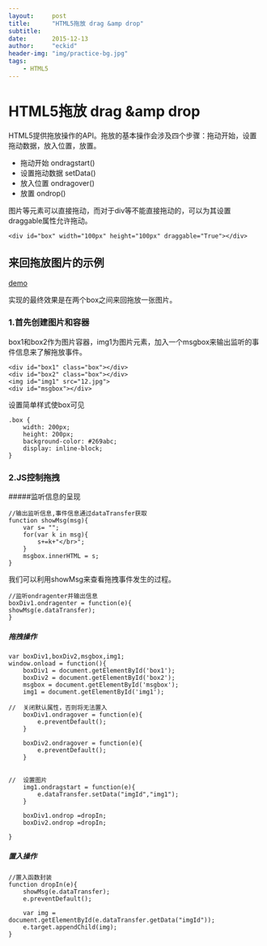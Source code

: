 ```yaml
---
layout:     post
title:      "HTML5拖放 drag &amp drop"
subtitle:   
date:       2015-12-13 
author:     "eckid"
header-img: "img/practice-bg.jpg"
tags:
    - HTML5
---
```


# HTML5拖放 drag &amp drop

HTML5提供拖放操作的API。拖放的基本操作会涉及四个步骤：拖动开始，设置拖动数据，放入位置，放置。

* 拖动开始  ondragstart()
* 设置拖动数据 setData()
* 放入位置 ondragover()
* 放置 ondrop()  

图片等元素可以直接拖动，而对于div等不能直接拖动的，可以为其设置draggable属性允许拖动。

	<div id="box" width="100px" height="100px" draggable="True"></div>

## 来回拖放图片的示例

[demo](http://)

实现的最终效果是在两个box之间来回拖放一张图片。

### 1.首先创建图片和容器

box1和box2作为图片容器，img1为图片元素，加入一个msgbox来输出监听的事件信息来了解拖放事件。

	<div id="box1" class="box"></div>
	<div id="box2" class="box"></div>
	<img id="img1" src="12.jpg">
	<div id="msgbox"></div>

设置简单样式使box可见

	.box {
		width: 200px;
		height: 200px;
		background-color: #269abc;
		display: inline-block;
	}

### 2.JS控制拖拽

#####监听信息的呈现

	//输出监听信息,事件信息通过dataTransfer获取
	function showMsg(msg){
		var s= "";
		for(var k in msg){
			s+=k+"</br>";
		}
		msgbox.innerHTML = s;
	}

我们可以利用showMsg来查看拖拽事件发生的过程。

	//监听ondragenter并输出信息
	boxDiv1.ondragenter = function(e){
	showMsg(e.dataTransfer);
	}


##### 拖拽操作

	var boxDiv1,boxDiv2,msgbox,img1;
	window.onload = function(){
		boxDiv1 = document.getElementById('box1');
		boxDiv2 = document.getElementById('box2');
		msgbox = document.getElementById('msgbox');
		img1 = document.getElementById('img1');

	//  关闭默认属性，否则将无法置入
		boxDiv1.ondragover = function(e){
			e.preventDefault();
		}

		boxDiv2.ondragover = function(e){
			e.preventDefault();
		}


	//	设置图片
		img1.ondragstart = function(e){
			e.dataTransfer.setData("imgId","img1");
		}

		boxDiv1.ondrop =dropIn;
		boxDiv2.ondrop =dropIn;

	}

##### 置入操作

    //置入函数封装
	function dropIn(e){
		showMsg(e.dataTransfer);
		e.preventDefault();

		var img = document.getElementById(e.dataTransfer.getData("imgId"));
		e.target.appendChild(img);
	}




